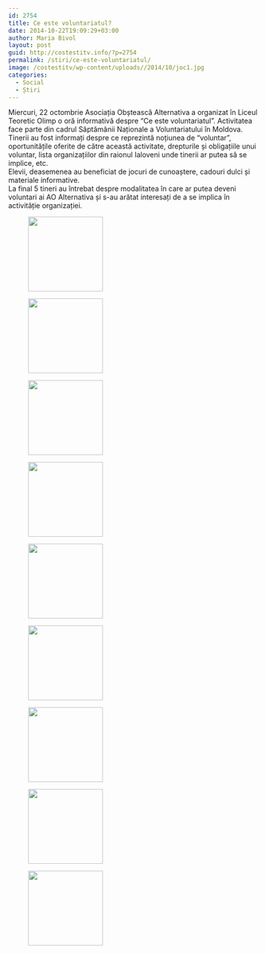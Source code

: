 ```yaml
---
id: 2754
title: Ce este voluntariatul?
date: 2014-10-22T19:09:29+03:00
author: Maria Bivol
layout: post
guid: http://costestitv.info/?p=2754
permalink: /stiri/ce-este-voluntariatul/
image: /costestitv/wp-content/uploads//2014/10/joc1.jpg
categories:
  - Social
  - Știri
---
```

Miercuri, 22 octombrie Asociația Obștească Alternativa a organizat în Liceul Teoretic Olimp o oră informativă despre “Ce este voluntariatul”. Activitatea face parte din cadrul Săptămânii Naționale a Voluntariatului în Moldova.  
Tinerii au fost informați despre ce reprezintă noțiunea de “voluntar”, oportunitățile oferite de către această activitate, drepturile și obligațiile unui voluntar, lista organizațiilor din raionul Ialoveni unde tinerii ar putea să se implice, etc.  
Elevii, deasemenea au beneficiat de jocuri de cunoaștere, cadouri dulci și materiale informative.  
La final 5 tineri au întrebat despre modalitatea în care ar putea deveni voluntari ai AO Alternativa și s-au arătat interesați de a se implica în activităție organizației.

<div id='gallery-10' class='gallery galleryid-2754 gallery-columns-3 gallery-size-thumbnail'>
  <figure class='gallery-item'> 
  
  <div class='gallery-icon landscape'>
    <a href='http://costestitv.ddev.local/stiri/ce-este-voluntariatul/attachment/materiale/'><img width="150" height="150" src="http://costestitv.ddev.local/costestitv/wp-content/uploads//2014/10/materiale-150x150.jpg" class="attachment-thumbnail size-thumbnail" alt="" /></a>
  </div></figure><figure class='gallery-item'> 
  
  <div class='gallery-icon landscape'>
    <a href='http://costestitv.ddev.local/stiri/ce-este-voluntariatul/attachment/ora-informativa-2/'><img width="150" height="150" src="http://costestitv.ddev.local/costestitv/wp-content/uploads//2014/10/ora-informativa1-150x150.jpg" class="attachment-thumbnail size-thumbnail" alt="" /></a>
  </div></figure><figure class='gallery-item'> 
  
  <div class='gallery-icon landscape'>
    <a href='http://costestitv.ddev.local/stiri/ce-este-voluntariatul/attachment/p1270895/'><img width="150" height="150" src="http://costestitv.ddev.local/costestitv/wp-content/uploads//2014/10/P1270895-150x150.jpg" class="attachment-thumbnail size-thumbnail" alt="" /></a>
  </div></figure><figure class='gallery-item'> 
  
  <div class='gallery-icon landscape'>
    <a href='http://costestitv.ddev.local/stiri/ce-este-voluntariatul/attachment/p1270910/'><img width="150" height="150" src="http://costestitv.ddev.local/costestitv/wp-content/uploads//2014/10/P1270910-150x150.jpg" class="attachment-thumbnail size-thumbnail" alt="" /></a>
  </div></figure><figure class='gallery-item'> 
  
  <div class='gallery-icon landscape'>
    <a href='http://costestitv.ddev.local/stiri/ce-este-voluntariatul/attachment/p1270921/'><img width="150" height="150" src="http://costestitv.ddev.local/costestitv/wp-content/uploads//2014/10/P1270921-150x150.jpg" class="attachment-thumbnail size-thumbnail" alt="" /></a>
  </div></figure><figure class='gallery-item'> 
  
  <div class='gallery-icon landscape'>
    <a href='http://costestitv.ddev.local/stiri/ce-este-voluntariatul/attachment/seminar/'><img width="150" height="150" src="http://costestitv.ddev.local/costestitv/wp-content/uploads//2014/10/seminar-150x150.jpg" class="attachment-thumbnail size-thumbnail" alt="" /></a>
  </div></figure><figure class='gallery-item'> 
  
  <div class='gallery-icon landscape'>
    <a href='http://costestitv.ddev.local/stiri/ce-este-voluntariatul/attachment/tineri-2/'><img width="150" height="150" src="http://costestitv.ddev.local/costestitv/wp-content/uploads//2014/10/tineri1-150x150.jpg" class="attachment-thumbnail size-thumbnail" alt="" /></a>
  </div></figure><figure class='gallery-item'> 
  
  <div class='gallery-icon landscape'>
    <a href='http://costestitv.ddev.local/stiri/ce-este-voluntariatul/attachment/tinerii/'><img width="150" height="150" src="http://costestitv.ddev.local/costestitv/wp-content/uploads//2014/10/tinerii-150x150.jpg" class="attachment-thumbnail size-thumbnail" alt="" /></a>
  </div></figure><figure class='gallery-item'> 
  
  <div class='gallery-icon landscape'>
    <a href='http://costestitv.ddev.local/stiri/ce-este-voluntariatul/attachment/voluntari/'><img width="150" height="150" src="http://costestitv.ddev.local/costestitv/wp-content/uploads//2014/10/voluntari-150x150.jpg" class="attachment-thumbnail size-thumbnail" alt="" /></a>
  </div></figure>
</div>
